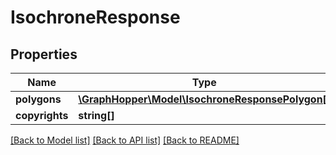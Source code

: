# IsochroneResponse

## Properties
Name | Type | Description | Notes
------------ | ------------- | ------------- | -------------
**polygons** | [**\GraphHopper\Model\IsochroneResponsePolygon[]**](IsochroneResponsePolygon.md) |  | [optional] 
**copyrights** | **string[]** |  | [optional] 

[[Back to Model list]](../README.md#documentation-for-models) [[Back to API list]](../README.md#documentation-for-api-endpoints) [[Back to README]](../README.md)


